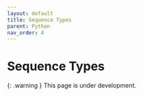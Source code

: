 ```yaml
---
layout: default
title: Sequence Types
parent: Python
nav_order: 4
---
```


# Sequence Types

{: .warning }
This page is under development.